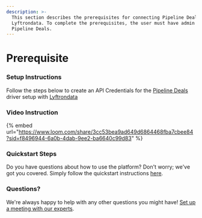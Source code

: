 ```yaml
---
description: >-
  This section describes the prerequisites for connecting Pipeline Deals to
  Lyftrondata. To complete the prerequisites, the user must have admin access to
  Pipeline Deals.
---
```


# Prerequisite

### Setup Instructions

Follow the steps below to create an API Credentials for the [Pipeline Deals](None/) driver setup with [Lyftrondata](https://www.lyftrondata.com)

### Video Instruction

{% embed url="https://www.loom.com/share/3cc53bea9ad649d6864468fba7cbee84?sid=f8496944-6a0b-4dab-9ee2-ba6640c99d83" %}

### Quickstart Steps

Do you have questions about how to use the platform? Don't worry; we've got you covered. Simply follow the quickstart instructions [here](./).

### Questions? <a href="#questions" id="questions"></a>

We're always happy to help with any other questions you might have! [Set up a meeting with our experts](https://www.lyftrondata.com/book-a-meeting/).
